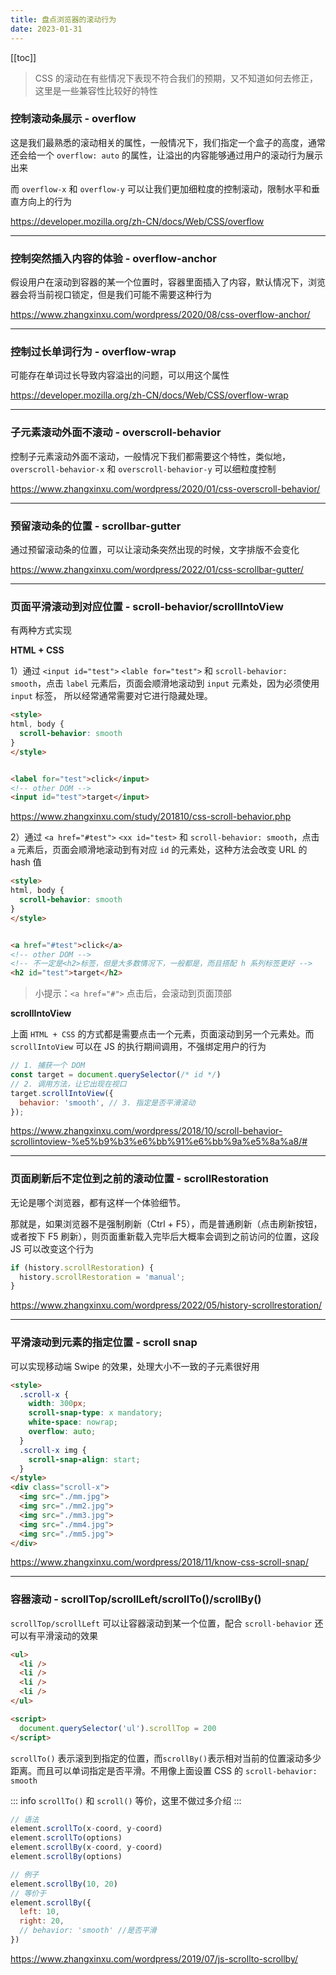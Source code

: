 ```yaml
---
title: 盘点浏览器的滚动行为
date: 2023-01-31
---
```


[[toc]]

> CSS 的滚动在有些情况下表现不符合我们的预期，又不知道如何去修正，这里是一些兼容性比较好的特性

### 控制滚动条展示 - overflow

这是我们最熟悉的滚动相关的属性，一般情况下，我们指定一个盒子的高度，通常还会给一个 `overflow: auto` 的属性，让溢出的内容能够通过用户的滚动行为展示出来

而 `overflow-x` 和 `overflow-y` 可以让我们更加细粒度的控制滚动，限制水平和垂直方向上的行为

https://developer.mozilla.org/zh-CN/docs/Web/CSS/overflow

---

### 控制突然插入内容的体验 - overflow-anchor

假设用户在滚动到容器的某一个位置时，容器里面插入了内容，默认情况下，浏览器会将当前视口锁定，但是我们可能不需要这种行为

https://www.zhangxinxu.com/wordpress/2020/08/css-overflow-anchor/

---

### 控制过长单词行为 - overflow-wrap

可能存在单词过长导致内容溢出的问题，可以用这个属性

https://developer.mozilla.org/zh-CN/docs/Web/CSS/overflow-wrap

---

### 子元素滚动外面不滚动 - overscroll-behavior

控制子元素滚动外面不滚动，一般情况下我们都需要这个特性，类似地， `overscroll-behavior-x` 和 `overscroll-behavior-y` 可以细粒度控制

https://www.zhangxinxu.com/wordpress/2020/01/css-overscroll-behavior/

---

### 预留滚动条的位置 - scrollbar-gutter

通过预留滚动条的位置，可以让滚动条突然出现的时候，文字排版不会变化

https://www.zhangxinxu.com/wordpress/2022/01/css-scrollbar-gutter/

---

### 页面平滑滚动到对应位置 - scroll-behavior/scrollIntoView

有两种方式实现

**HTML + CSS**

1）通过 `<input id="test">` `<lable for="test">` 和 `scroll-behavior: smooth`，点击 `label` 元素后，页面会顺滑地滚动到 `input` 元素处，因为必须使用 `input` 标签， 所以经常通常需要对它进行隐藏处理。

```html
<style>
html, body {
  scroll-behavior: smooth
}
</style>


<label for="test">click</input>
<!-- other DOM -->
<input id="test">target</input>
```

https://www.zhangxinxu.com/study/201810/css-scroll-behavior.php

2）通过 `<a href="#test">` `<xx id="test>` 和 `scroll-behavior: smooth`，点击 `a` 元素后，页面会顺滑地滚动到有对应 `id` 的元素处，这种方法会改变 URL 的 hash 值

```html
<style>
html, body {
  scroll-behavior: smooth
}
</style>


<a href="#test">click</a>
<!-- other DOM -->
<!-- 不一定是<h2>标签，但是大多数情况下，一般都是，而且搭配 h 系列标签更好 -->
<h2 id="test">target</h2>
```

> 小提示：`<a href="#">` 点击后，会滚动到页面顶部

**scrollIntoView**

上面 `HTML + CSS` 的方式都是需要点击一个元素，页面滚动到另一个元素处。而 `scrollIntoView` 可以在 JS 的执行期间调用，不强绑定用户的行为

```js
// 1. 捕获一个 DOM
const target = document.querySelector(/* id */)
// 2. 调用方法，让它出现在视口
target.scrollIntoView({
  behavior: 'smooth', // 3. 指定是否平滑滚动
});
```

https://www.zhangxinxu.com/wordpress/2018/10/scroll-behavior-scrollintoview-%e5%b9%b3%e6%bb%91%e6%bb%9a%e5%8a%a8/#

---

### 页面刷新后不定位到之前的滚动位置 - scrollRestoration

无论是哪个浏览器，都有这样一个体验细节。

那就是，如果浏览器不是强制刷新（Ctrl + F5），而是普通刷新（点击刷新按钮，或者按下 F5 刷新），则页面重新载入完毕后大概率会调到之前访问的位置，这段 JS 可以改变这个行为

```js
if (history.scrollRestoration) {
  history.scrollRestoration = 'manual';
}
```

https://www.zhangxinxu.com/wordpress/2022/05/history-scrollrestoration/

---

### 平滑滚动到元素的指定位置 - scroll snap

可以实现移动端 Swipe 的效果，处理大小不一致的子元素很好用

```html
<style>
  .scroll-x {
    width: 300px;
    scroll-snap-type: x mandatory;
    white-space: nowrap;
    overflow: auto;
  }
  .scroll-x img { 
    scroll-snap-align: start;
  }
</style>
<div class="scroll-x">
  <img src="./mm.jpg">
  <img src="./mm2.jpg">
  <img src="./mm3.jpg">
  <img src="./mm4.jpg">
  <img src="./mm5.jpg">
</div>
```

https://www.zhangxinxu.com/wordpress/2018/11/know-css-scroll-snap/

---

### 容器滚动 - scrollTop/scrollLeft/scrollTo()/scrollBy()

`scrollTop/scrollLeft` 可以让容器滚动到某一个位置，配合 `scroll-behavior` 还可以有平滑滚动的效果

```html
<ul>
  <li />
  <li />
  <li />
  <li />
</ul>

<script>
  document.querySelector('ul').scrollTop = 200
</script>
```

`scrollTo()` 表示滚到到指定的位置，而`scrollBy()`表示相对当前的位置滚动多少距离。而且可以单词指定是否平滑。不用像上面设置 CSS 的 `scroll-behavior: smooth`

::: info
`scrollTo()` 和 `scroll()` 等价，这里不做过多介绍
:::

```js
// 语法
element.scrollTo(x-coord, y-coord)
element.scrollTo(options)
element.scrollBy(x-coord, y-coord)
element.scrollBy(options)

// 例子
element.scrollBy(10, 20)
// 等价于
element.scrollBy({
  left: 10,
  right: 20,
  // behavior: 'smooth' //是否平滑
})
```

https://www.zhangxinxu.com/wordpress/2019/07/js-scrollto-scrollby/